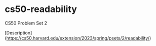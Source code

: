# cs50-readability
CS50 Problem Set 2


[Description] (https://cs50.harvard.edu/extension/2023/spring/psets/2/readability/)
